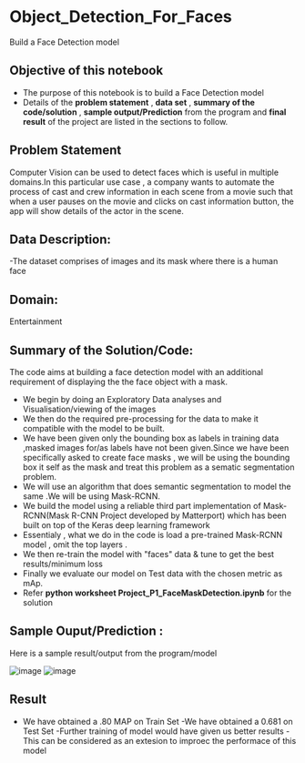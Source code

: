 # Object_Detection_For_Faces
Build a Face Detection model 


## Objective of this notebook
- The purpose of this notebook is to build a Face Detection model 
- Details of the **problem statement**  , **data set** ,  **summary of the code/solution**  , **sample output/Prediction** from the program and **final result** of the project are listed in the sections to follow.

## Problem Statement 
Computer Vision can be used to detect faces which is useful in multiple domains.In this particular use case , a company wants to automate the process of cast and crew information in each scene from a movie such that when a user pauses on the movie and clicks on cast information button, the app will show details of the actor in the scene.


## Data Description:
-The dataset comprises of images and its mask where there is a human face

## Domain:
  Entertainment

## Summary of the Solution/Code:
The code aims at building a face detection model with an additional requirement of displaying the the face object with a mask.
- We begin by doing an Exploratory Data analyses and Visualisation/viewing of the images 
- We then do the required pre-processing for the data to make it compatible with the model to be built.
- We have been given only the bounding box as labels in training data ,masked images for/as labels have not been given.Since we have been specifically asked to create   face masks , we will be using the bounding box it self as the mask and treat this problem as a sematic segmentation problem.
- We will use an algorithm that does semantic segmentation to model the same .We will be using Mask-RCNN.
- We build the model using a reliable third part implementation of Mask-RCNN(Mask R-CNN Project developed by Matterport) which has been built on top of the Keras deep learning framework
- Essentialy , what we do in the code is load a pre-trained Mask-RCNN model , omit the top layers . 
- We then re-train the model with "faces" data & tune to get the best results/minimum loss
- Finally we evaluate our model on Test data with the chosen metric as mAp.
- Refer **python worksheet  Project_P1_FaceMaskDetection.ipynb** for the solution

## Sample Ouput/Prediction :
Here is a sample result/output from the program/model 

![image](https://user-images.githubusercontent.com/68383273/191735599-d115c8f4-ccf3-4458-bf31-95b052ef4262.png)
![image](https://user-images.githubusercontent.com/68383273/191736008-b66da155-c404-499c-ab10-bd1cf2860f35.png)


## Result
- We have obtained a .80 MAP on Train Set -We have obtained a 0.681 on Test Set -Further training of model would have given us better results -This can be considered as an extesion to improec the performace of this model
